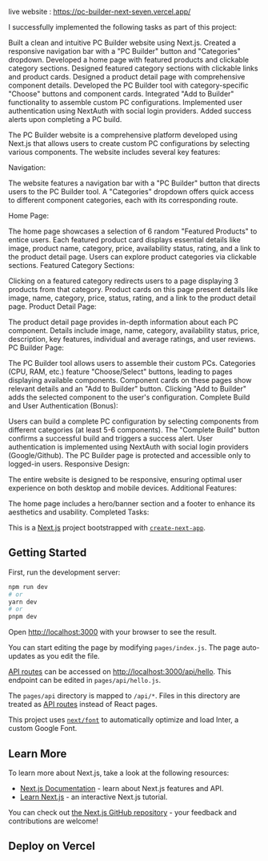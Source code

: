 live website : https://pc-builder-next-seven.vercel.app/




I successfully implemented the following tasks as part of this project:

Built a clean and intuitive PC Builder website using Next.js.
Created a responsive navigation bar with a "PC Builder" button and "Categories" dropdown.
Developed a home page with featured products and clickable category sections.
Designed featured category sections with clickable links and product cards.
Designed a product detail page with comprehensive component details.
Developed the PC Builder tool with category-specific "Choose" buttons and component cards.
Integrated "Add to Builder" functionality to assemble custom PC configurations.
Implemented user authentication using NextAuth with social login providers.
Added success alerts upon completing a PC build.


The PC Builder website is a comprehensive platform developed using Next.js that allows users to create custom PC configurations by selecting various components. The website includes several key features:

Navigation:

The website features a navigation bar with a "PC Builder" button that directs users to the PC Builder tool.
A "Categories" dropdown offers quick access to different component categories, each with its corresponding route.

Home Page:

The home page showcases a selection of 6 random "Featured Products" to entice users.
Each featured product card displays essential details like image, product name, category, price, availability status, rating, and a link to the product detail page.
Users can explore product categories via clickable sections.
Featured Category Sections:

Clicking on a featured category redirects users to a page displaying 3 products from that category.
Product cards on this page present details like image, name, category, price, status, rating, and a link to the product detail page.
Product Detail Page:

The product detail page provides in-depth information about each PC component.
Details include image, name, category, availability status, price, description, key features, individual and average ratings, and user reviews.
PC Builder Page:

The PC Builder tool allows users to assemble their custom PCs.
Categories (CPU, RAM, etc.) feature "Choose/Select" buttons, leading to pages displaying available components.
Component cards on these pages show relevant details and an "Add to Builder" button.
Clicking "Add to Builder" adds the selected component to the user's configuration.
Complete Build and User Authentication (Bonus):

Users can build a complete PC configuration by selecting components from different categories (at least 5-6 components).
The "Complete Build" button confirms a successful build and triggers a success alert.
User authentication is implemented using NextAuth with social login providers (Google/Github).
The PC Builder page is protected and accessible only to logged-in users.
Responsive Design:

The entire website is designed to be responsive, ensuring optimal user experience on both desktop and mobile devices.
Additional Features:

The home page includes a hero/banner section and a footer to enhance its aesthetics and usability.
Completed Tasks:

This is a [Next.js](https://nextjs.org/) project bootstrapped with [`create-next-app`](https://github.com/vercel/next.js/tree/canary/packages/create-next-app).

## Getting Started

First, run the development server:

```bash
npm run dev
# or
yarn dev
# or
pnpm dev
```

Open [http://localhost:3000](http://localhost:3000) with your browser to see the result.

You can start editing the page by modifying `pages/index.js`. The page auto-updates as you edit the file.

[API routes](https://nextjs.org/docs/api-routes/introduction) can be accessed on [http://localhost:3000/api/hello](http://localhost:3000/api/hello). This endpoint can be edited in `pages/api/hello.js`.

The `pages/api` directory is mapped to `/api/*`. Files in this directory are treated as [API routes](https://nextjs.org/docs/api-routes/introduction) instead of React pages.

This project uses [`next/font`](https://nextjs.org/docs/basic-features/font-optimization) to automatically optimize and load Inter, a custom Google Font.

## Learn More

To learn more about Next.js, take a look at the following resources:

- [Next.js Documentation](https://nextjs.org/docs) - learn about Next.js features and API.
- [Learn Next.js](https://nextjs.org/learn) - an interactive Next.js tutorial.

You can check out [the Next.js GitHub repository](https://github.com/vercel/next.js/) - your feedback and contributions are welcome!

## Deploy on Vercel



